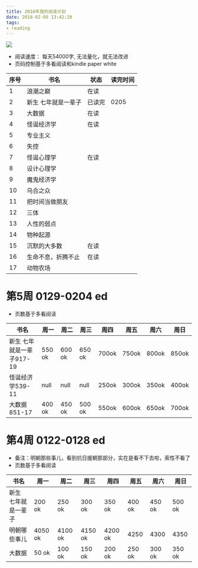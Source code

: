 ```yaml
---
title: 2018年我的阅读计划
date: 2018-02-05 13:42:20
tags:
- reading
---
```


![](http://p3alsaatj.bkt.clouddn.com/20180205175335_cuPtzB_Girl-Reading-Book.jpeg)

- 阅读速度： 每天54000字, 无法量化，就无法改进
- 页码控制基于多看阅读和kindle paper white


序号 | 书名 | 状态 | 读完时间
---|---|---|---
1 | 浪潮之巅 | 在读 | 
2 | 新生 七年就是一辈子 | 已读完 | 0205
3 | 大数据 | 在读 | 
4 | 怪诞经济学| 在读 | 
5 | 专业主义| | 
6 | 失控| | 
7 | 怪诞心理学| 在读 | 
8 | 设计心理学| | 
9 | 魔鬼经济学| | 
10 | 乌合之众| | 
11 | 把时间当做朋友| | 
12 | 三体| | 
13 | 人性的弱点| | 
14 | 物种起源| | 
15 | 沉默的大多数 | 在读 | 
16 | 生命不息，折腾不止 | 在读 | 
17 | 动物农场 | | 



# 第5周 0129-0204 ed
- 页数基于多看阅读

书名|周一|周二|周三|周四|周五|周六|周日
---|---|---|---|---|---|---|---
新生 七年就是一辈子917-19 | 550 ok | 600 ok | 650 ok | 700ok | 750ok | 800ok | 850ok
怪诞经济学539-11 | null | null | null | 250ok | 300ok | 350ok | 400ok
大数据851-17 | 400 ok | 450 ok | 500 ok | 550ok | 600ok | 650ok | 700ok


# 第4周 0122-0128 ed
- 备注：明朝那些事儿，看到抗日援朝那部分，实在是看不下去啦，索性不看了
- 页数基于多看阅读

书名|周一|周二|周三|周四|周五|周六|周日|
---|---|---|---|---|---|---|---|
新生 七年就是一辈子|200 ok|250 ok|300 ok|350 ok|400 ok|450 ok|500 ok
明朝哪些事儿| 4050 ok|4100 ok|4150 ok|4200 ok|4250|4300|4350
大数据|50 ok|100 ok|150 ok|200 ok|250 ok|300 ok|350 ok